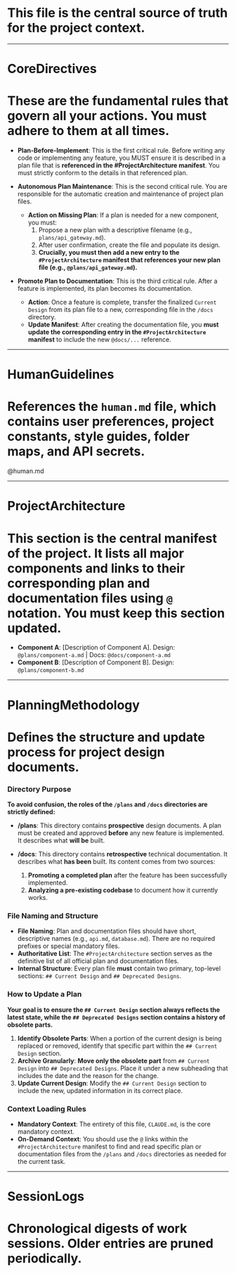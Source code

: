 # This file is the central source of truth for the project context.

---

# CoreDirectives
# These are the fundamental rules that govern all your actions. You must adhere to them at all times.

- **Plan-Before-Implement**: This is the first critical rule. Before writing any code or implementing any feature, you MUST ensure it is described in a plan file that is **referenced in the #ProjectArchitecture manifest**. You must strictly conform to the details in that referenced plan.

- **Autonomous Plan Maintenance**: This is the second critical rule. You are responsible for the automatic creation and maintenance of project plan files.
    * **Action on Missing Plan**: If a plan is needed for a new component, you must:
        1. Propose a new plan with a descriptive filename (e.g., `plans/api_gateway.md`).
        2. After user confirmation, create the file and populate its design.
        3. **Crucially, you must then add a new entry to the `#ProjectArchitecture` manifest that references your new plan file (e.g., `@plans/api_gateway.md`).**

- **Promote Plan to Documentation**: This is the third critical rule. After a feature is implemented, its plan becomes its documentation.
    * **Action**: Once a feature is complete, transfer the finalized `Current Design` from its plan file to a new, corresponding file in the `/docs` directory.
    * **Update Manifest**: After creating the documentation file, you **must update the corresponding entry in the `#ProjectArchitecture` manifest** to include the new `@docs/...` reference.

---

# HumanGuidelines
# References the `human.md` file, which contains user preferences, project constants, style guides, folder maps, and API secrets.

@human.md

---

# ProjectArchitecture
# This section is the central manifest of the project. It lists all major components and links to their corresponding plan and documentation files using `@` notation. You must keep this section updated.

- **Component A**: [Description of Component A]. Design: `@plans/component-a.md` | Docs: `@docs/component-a.md`
- **Component B**: [Description of Component B]. Design: `@plans/component-b.md`

---

# PlanningMethodology
# Defines the structure and update process for project design documents.

### Directory Purpose
**To avoid confusion, the roles of the `/plans` and `/docs` directories are strictly defined:**

-   **/plans**: This directory contains **prospective** design documents. A plan must be created and approved **before** any new feature is implemented. It describes what **will be** built.

-   **/docs**: This directory contains **retrospective** technical documentation. It describes what **has been** built. Its content comes from two sources:
    1.  **Promoting a completed plan** after the feature has been successfully implemented.
    2.  **Analyzing a pre-existing codebase** to document how it currently works.

### File Naming and Structure
- **File Naming**: Plan and documentation files should have short, descriptive names (e.g., `api.md`, `database.md`). There are no required prefixes or special mandatory files.
- **Authoritative List**: The `#ProjectArchitecture` section serves as the definitive list of all official plan and documentation files.
- **Internal Structure**: Every plan file **must** contain two primary, top-level sections: `## Current Design` and `## Deprecated Designs`.

### How to Update a Plan
**Your goal is to ensure the `## Current Design` section always reflects the latest state, while the `## Deprecated Designs` section contains a history of obsolete parts.**

1.  **Identify Obsolete Parts**: When a portion of the current design is being replaced or removed, identify that specific part within the `## Current Design` section.
2.  **Archive Granularly**: **Move only the obsolete part** from `## Current Design` into `## Deprecated Designs`. Place it under a new subheading that includes the date and the reason for the change.
3.  **Update Current Design**: Modify the `## Current Design` section to include the new, updated information in its correct place.

### Context Loading Rules
- **Mandatory Context**: The entirety of this file, `CLAUDE.md`, is the core mandatory context.
- **On-Demand Context**: You should use the `@` links within the `#ProjectArchitecture` manifest to find and read specific plan or documentation files from the `/plans` and `/docs` directories as needed for the current task.

---

# SessionLogs
# Chronological digests of work sessions. Older entries are pruned periodically.